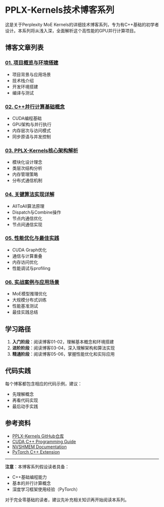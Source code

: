 # PPLX-Kernels技术博客系列

这是关于Perplexity MoE Kernels的详细技术博客系列，专为有C++基础的初学者设计。本系列将从浅入深，全面解析这个高性能的GPU并行计算项目。

## 博客文章列表

### [01. 项目概览与环境搭建](01-项目概览与环境搭建.md)
- 项目背景与应用场景
- 技术栈介绍
- 开发环境搭建
- 编译与测试

### [02. C++并行计算基础概念](02-C++并行计算基础概念.md)
- CUDA编程基础
- GPU架构与并行执行
- 内存层次与访问模式
- 同步原语与并发控制

### [03. PPLX-Kernels核心架构解析](03-PPLX-Kernels核心架构解析.md)
- 模块化设计理念
- 类层次结构分析
- 内存管理策略
- 分布式通信机制

### [04. 关键算法实现详解](04-关键算法实现详解.md)
- AllToAll算法原理
- Dispatch与Combine操作
- 节点内通信优化
- 节点间通信实现

### [05. 性能优化与最佳实践](05-性能优化与最佳实践.md)
- CUDA Graph优化
- 通信与计算重叠
- 内存访问优化
- 性能调试与profiling

### [06. 实战案例与应用场景](06-实战案例与应用场景.md)
- MoE模型推理优化
- 大规模分布式训练
- 性能基准测试
- 最佳实践总结

## 学习路径

1. **入门阶段**：阅读博客01-02，理解基本概念和环境搭建
2. **进阶阶段**：阅读博客03-04，深入理解架构和算法实现
3. **精通阶段**：阅读博客05-06，掌握性能优化和实际应用

## 代码实践

每个博客都包含相应的代码示例，建议：
- 先理解概念
- 再看代码实现
- 最后动手实践

## 参考资料

- [PPLX-Kernels GitHub仓库](https://github.com/perplexity/pplx-kernels)
- [CUDA C++ Programming Guide](https://docs.nvidia.com/cuda/cuda-c-programming-guide/)
- [NVSHMEM Documentation](https://docs.nvidia.com/hpc-sdk/nvshmem/)
- [PyTorch C++ Extension](https://pytorch.org/tutorials/advanced/cpp_extension.html)

---

**注意**：本博客系列假设读者具备：
- C++基础编程能力
- 基本的并行计算概念
- 深度学习框架使用经验（PyTorch）

对于完全零基础的读者，建议先补充相关知识再开始阅读本系列。